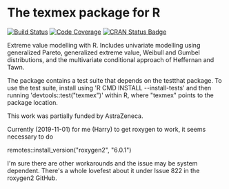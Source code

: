 The texmex package for R
========================

[![Build Status](https://img.shields.io/travis/harrysouthworth/texmex/master.svg)](https://travis-ci.org/harrysouthworth/texmex)
[![Code Coverage](https://codecov.io/github/harrysouthworth/texmex/branch/master/graphs/badge.svg)](https://codecov.io/github/harrysouthworth/texmex)
[![CRAN Status Badge](http://www.r-pkg.org/badges/version/texmex)](https://CRAN.R-project.org/package=texmex)

Extreme value modelling with R. Includes univariate
modelling using generalized Pareto,
generalized extreme value, Weibull and Gumbel
distributions, and the
multivariate conditional approach of Heffernan and
Tawn.

The package contains a test suite that depends on the
testthat package. To use the test suite, install
using 'R CMD INSTALL --install-tests' and then running
'devtools::test("texmex")' within R, where "texmex" points
to the package location.

This work was partially funded by AstraZeneca.

Currently (2019-11-01) for me (Harry) to get roxygen to work, it seems necessary
to do

remotes::install_version("roxygen2", "6.0.1")

I'm sure there are other workarounds and the issue may be system
dependent. There's a whole lovefest about it under Issue 822
in the roxygen2 GitHub.

